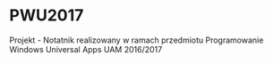 # PWU2017
Projekt - Notatnik realizowany w ramach przedmiotu Programowanie Windows Universal Apps UAM 2016/2017
